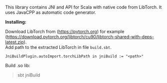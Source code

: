 This library contains JNI and API for Scala with native code from LibTorch. It uses 
JavaCPP as automatic code generator. 

**Installing:**

Download LibTorch from (https://pytorch.org) for example (https://download.pytorch.org/libtorch/cu90/libtorch-shared-with-deps-latest.zip).   
Add path to the extracted LibTorch in file `build.sbt`.
 
`
JniBuildPlugin.autoImport.torchLibPath in jniBuild := "<path>"
`

Build .so lib: 

>sbt jniBuild
